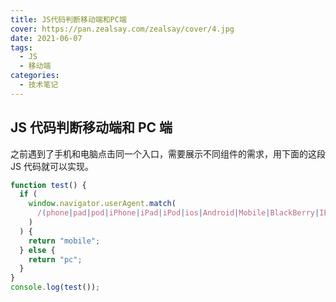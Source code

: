 ```yaml
---
title: JS代码判断移动端和PC端
cover: https://pan.zealsay.com/zealsay/cover/4.jpg
date: 2021-06-07
tags:
  - JS
  - 移动端
categories:
  - 技术笔记
---
```


## JS 代码判断移动端和 PC 端

之前遇到了手机和电脑点击同一个入口，需要展示不同组件的需求，用下面的这段 JS 代码就可以实现。

```js
function test() {
  if (
    window.navigator.userAgent.match(
      /(phone|pad|pod|iPhone|iPad|iPod|ios|Android|Mobile|BlackBerry|IEMobile|MQQBrowser|JUC|Fennec|wOSBrowser|BrowserNG|WebOS|Symbian|Windows Phone)/i
    )
  ) {
    return "mobile";
  } else {
    return "pc";
  }
}
console.log(test());
```
